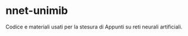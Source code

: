 nnet-unimib
===========

Codice e materiali usati per la stesura di Appunti su reti neurali artificiali.
